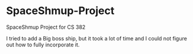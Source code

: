 # SpaceShmup-Project
SpaceShmup Project for CS 382

I tried to add a Big boss ship, but it took a lot of time and I could not figure out how to fully incorporate it.
